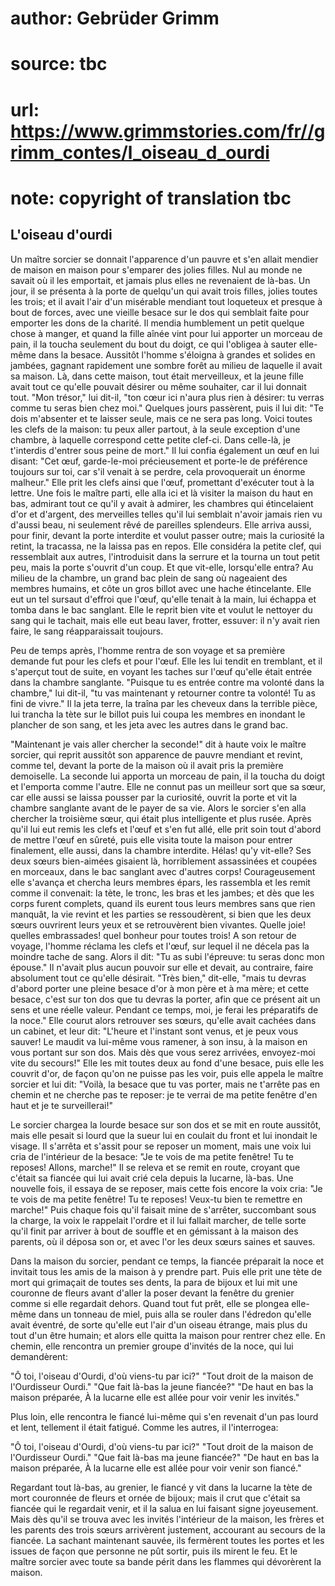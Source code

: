 # author: Gebrüder Grimm
# source: tbc
# url: https://www.grimmstories.com/fr//grimm_contes/l_oiseau_d_ourdi
# note: copyright of translation tbc

## L'oiseau d'ourdi 

Un maître sorcier se donnait l'apparence d'un pauvre et s'en allait
mendier de maison en maison pour s'emparer des jolies filles. Nul au
monde ne savait où il les emportait, et jamais plus elles ne revenaient
de là-bas. Un jour, il se présenta à la porte de quelqu'un qui avait
trois filles, jolies toutes les trois; et il avait l'air d'un
misérable mendiant tout loqueteux et presque à bout de forces, avec une
vieille besace sur le dos qui semblait faite pour emporter les dons de
la charité. Il mendia humblement un petit quelque chose à manger, et
quand la fille aînée vint pour lui apporter un morceau de pain, il la
toucha seulement du bout du doigt, ce qui l'obligea à sauter elle-même
dans la besace. Aussitôt l'homme s'éloigna à grandes et solides en
jambées, gagnant rapidement une sombre forêt au milieu de laquelle il
avait sa maison. Là, dans cette maison, tout était merveilleux, et la
jeune fille avait tout ce qu'elle pouvait désirer ou même souhaiter,
car il lui donnait tout. "Mon trésor," lui dit-il, "ton cœur ici
n'aura plus rien à désirer: tu verras comme tu seras bien chez moi."
Quelques jours passèrent, puis il lui dit: "Te dois m'absenter et te
laisser seule, mais ce ne sera pas long. Voici toutes les clefs de la
maison: tu peux aller partout, à la seule exception d'une chambre, à
laquelle correspond cette petite clef-ci. Dans celle-là, je t'interdis
d'entrer sous peine de mort." Il lui confia également un œuf en lui
disant: "Cet œuf, garde-le-moi précieusement et porte-le de préférence
toujours sur toi, car s'il venait à se perdre, cela provoquerait un
énorme malheur." Elle prit les clefs ainsi que l'œuf, promettant
d'exécuter tout à la lettre. Une fois le maître parti, elle alla ici et
là visiter la maison du haut en bas, admirant tout ce qu'il y avait à
admirer, les chambres qui étincelaient d'or et d'argent, des
merveilles telles qu'il lui semblait n'avoir jamais rien vu d'aussi
beau, ni seulement rêvé de pareilles splendeurs. Elle arriva aussi, pour
finir, devant la porte interdite et voulut passer outre; mais la
curiosité la retint, la tracassa, ne la laissa pas en repos. Elle
considéra la petite clef, qui ressemblait aux autres, l'introduisit
dans la serrure et la tourna un tout petit peu, mais la porte s'ouvrit
d'un coup. Et que vit-elle, lorsqu'elle entra? Au milieu de la
chambre, un grand bac plein de sang où nageaient des membres humains, et
côte un gros billot avec une hache étincelante. Elle eut un tel sursaut
d'effroi que l'œuf, qu'elle tenait à la main, lui échappa et tomba
dans le bac sanglant. Elle le reprit bien vite et voulut le nettoyer du
sang qui le tachait, mais elle eut beau laver, frotter, essuver: il n'y
avait rien faire, le sang réapparaissait toujours.

Peu de temps après, l'homme rentra de son voyage et sa première demande
fut pour les clefs et pour l'œuf. Elle les lui tendit en tremblant, et
il s'aperçut tout de suite, en voyant les taches sur l'œuf qu'elle
était entrée dans la chambre sanglante. "Puisque tu es entrée contre ma
volonté dans la chambre," lui dit-il, "tu vas maintenant y retourner
contre ta volonté! Tu as fini de vivre." Il la jeta terre, la traîna
par les cheveux dans la terrible pièce, lui trancha la tète sur le
billot puis lui coupa les membres en inondant le plancher de son sang,
et les jeta avec les autres dans le grand bac.

"Maintenant je vais aller chercher la seconde!" dit à haute voix le
maître sorcier, qui reprit aussitôt son apparence de pauvre mendiant et
revint, comme tel, devant la porte de la maison où il avait pris la
première demoiselle. La seconde lui apporta un morceau de pain, il la
toucha du doigt et l'emporta comme l'autre. Elle ne connut pas un
meilleur sort que sa sœur, car elle aussi se laissa pousser par la
curiosité, ouvrit la porte et vit la chambre sanglante avant de le payer
de sa vie. Alors le sorcier s'en alla chercher la troisième sœur, qui
était plus intelligente et plus rusée. Après qu'il lui eut remis les
clefs et l'œuf et s'en fut allé, elle prit soin tout d'abord de
mettre l'œuf en sûreté, puis elle visita toute la maison pour entrer
finalement, elle aussi, dans la chambre interdite. Hélas! qu'y
vit-elle? Ses deux sœurs bien-aimées gisaient là, horriblement
assassinées et coupées en morceaux, dans le bac sanglant avec d'autres
corps! Courageusement elle s'avança et chercha leurs membres épars, les
rassembla et les remit comme il convenait: la tète, le tronc, les bras
et les jambes; et dès que les corps furent complets, quand ils eurent
tous leurs membres sans que rien manquât, la vie revint et les parties
se ressoudèrent, si bien que les deux sœurs ouvrirent leurs yeux et se
retrouvèrent bien vivantes. Quelle joie! quelles embrassades! quel
bonheur pour toutes trois! A son retour de voyage, l'homme réclama les
clefs et l'œuf, sur lequel il ne décela pas la moindre tache de sang.
Alors il dit: "Tu as subi l'épreuve: tu seras donc mon épouse." Il
n'avait plus aucun pouvoir sur elle et devait, au contraire, faire
absolument tout ce qu'elle désirait. "Très bien," dit-elle, "mais tu
devras d'abord porter une pleine besace d'or à mon père et à ma mère;
et cette besace, c'est sur ton dos que tu devras la porter, afin que ce
présent ait un sens et une réelle valeur. Pendant ce temps, moi, je
ferai les préparatifs de la noce." Elle courut alors retrouver ses
sœurs, qu'elle avait cachées dans un cabinet, et leur dit: "L'heure
et l'instant sont venus, et je peux vous sauver! Le maudit va lui-même
vous ramener, à son insu, à la maison en vous portant sur son dos. Mais
dès que vous serez arrivées, envoyez-moi vite du secours!" Elle les mit
toutes deux au fond d'une besace, puis elle les couvrit d'or, de façon
qu'on ne puisse pas les voir, puis elle appela le maître sorcier et lui
dit: "Voilà, la besace que tu vas porter, mais ne t'arrête pas en
chemin et ne cherche pas te reposer: je te verrai de ma petite fenêtre
d'en haut et je te surveillerai!"

Le sorcier chargea la lourde besace sur son dos et se mit en route
aussitôt, mais elle pesait si lourd que la sueur lui en coulait du front
et lui inondait le visage. Il s'arrêta et s'assit pour se reposer un
moment, mais une voix lui cria de l'intérieur de la besace: "Je te
vois de ma petite fenêtre! Tu te reposes! Allons, marche!" Il se releva
et se remit en route, croyant que c'était sa fiancée qui lui avait crié
cela depuis la lucarne, là-bas. Une nouvelle fois, il essaya de se
reposer, mais cette fois encore la voix cria: "Je te vois de ma petite
fenêtre! Tu te reposes! Veux-tu bien te remettre en marche!" Puis
chaque fois qu'il faisait mine de s'arrêter, succombant sous la
charge, la voix le rappelait l'ordre et il lui fallait marcher, de
telle sorte qu'il finit par arriver à bout de souffle et en gémissant à
la maison des parents, où il déposa son or, et avec l'or les deux sœurs
saines et sauves.

Dans la maison du sorcier, pendant ce temps, la fiancée préparait la
noce et invitait tous les amis de la maison à y prendre part. Puis elle
prit une tète de mort qui grimaçait de toutes ses dents, la para de
bijoux et lui mit une couronne de fleurs avant d'aller la poser devant
la fenêtre du grenier comme si elle regardait dehors. Quand tout fut
prêt, elle se plongea elle-même dans un tonneau de miel, puis alla se
rouler dans l'édredon qu'elle avait éventré, de sorte qu'elle eut
l'air d'un oiseau étrange, mais plus du tout d'un être humain; et
alors elle quitta la maison pour rentrer chez elle. En chemin, elle
rencontra un premier groupe d'invités de la noce, qui lui demandèrent:

"Ô toi, l'oiseau d'Ourdi, d'où viens-tu par ici?"
"Tout droit de la maison de l'Ourdisseur Ourdi."
"Que fait là-bas la jeune fiancée?"
"De haut en bas la maison préparée,
À la lucarne elle est allée pour voir venir les invités."

Plus loin, elle rencontra le fiancé lui-même qui s'en revenait d'un
pas lourd et lent, tellement il était fatigué. Comme les autres, il
l'interrogea:

"Ô toi, l'oiseau d'Ourdi, d'où viens-tu par ici?"
"Tout droit de la maison de l'Ourdisseur Ourdi."
"Que fait là-bas ma jeune fiancée?"
"De haut en bas la maison préparée,
À la lucarne elle est allée pour voir venir son fiancé."

Regardant tout là-bas, au grenier, le fiancé y vit dans la lucarne la
tète de mort couronnée de fleurs et ornée de bijoux; mais il crut que
c'était sa fiancée qui le regardait venir, et il la salua en lui
faisant signe joyeusement. Mais dès qu'il se trouva avec les invités
l'intérieur de la maison, les frères et les parents des trois sœurs
arrivèrent justement, accourant au secours de la fiancée. La sachant
maintenant sauvée, ils fermèrent toutes les portes et les issues de
façon que personne ne pût sortir, puis ils mirent le feu. Et le maître
sorcier avec toute sa bande périt dans les flammes qui dévorèrent la
maison.
